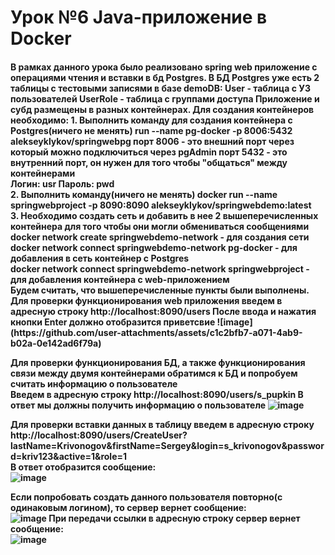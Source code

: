 <h1>Урок №6 Java-приложение в Docker</h1>

<h4>
В рамках данного урока было реализовано spring web приложение с операциями чтения и вставки в бд Postgres.
В БД Postgres уже есть 2 таблицы с тестовыми записями в базе demoDB:
  User - таблица с УЗ пользователей
  UserRole - таблица с группами доступа 
Приложение и субд размещены в разных контейнерах. Для создания контейнеров необходимо:
1. Выполнить команду для создания контейнера c Postgres(ничего не менять) run --name pg-docker -p 8006:5432  alekseyklykov/springwebpg
порт 8006 - это внешний порт через который можно подключиться через pgAdmin
порт 5432 - это внутренний порт, он нужен для того чтобы "общаться" между контейнерами
  <br>
Логин: usr
Пароль: pwd
  <br>
2. Выполнить команду(ничего не менять) docker run --name springwebproject -p 8090:8090 alekseyklykov/springwebdemo:latest
  <br>
3. Необходимо создать сеть и добавить в нее 2 вышеперечисленных контейнера для того чтобы они могли обмениваться сообщениями
  <br>
  docker network create springwebdemo-network - для создания сети
  <br>
  docker network connect springwebdemo-network pg-docker - для добавления в сеть контейнер c Postgres
  <br>
  docker network connect springwebdemo-network springwebproject - для добавления контейнера с web-приложением
  <br>
Будем считать, что вышеперечисленные пункты были выполнены.
  <br>
Для проверки функционирования web приложения введем в адресную строку http://localhost:8090/users
После ввода и нажатия кнопки Enter должно отобразится приветсвие 
![image](https://github.com/user-attachments/assets/c1c2bfb7-a071-4ab9-b02a-0e142ad6f79a)
<br>

Для проверки функционирования БД, а также функционирования связи между двумя контейнерами обратимся к БД и попробуем считать информацию о пользователе
<br>
Введем в адресную строку http://localhost:8090/users/s_pupkin
В ответ мы должны получить информацию о пользователе
![image](https://github.com/user-attachments/assets/7ad7e042-fabe-4bd2-9031-6df8318032f1)

Для проверки вставки данных в таблицу введем в адресную строку http://localhost:8090/users/CreateUser?lastName=Krivonogov&firstName=Sergey&login=s_krivonogov&password=kriv123&active=1&role=1
<br>
В ответ отобразится сообщение:
<br>
![image](https://github.com/user-attachments/assets/aed94fdd-2b4b-4f2b-8ad1-732a0e588ba2)

Если попробовать создать данного пользователя повторно(с одинаковым логином), то сервер вернет сообщение:
<br>
![image](https://github.com/user-attachments/assets/123e941e-c54a-4114-833a-4c846841168e)
При передачи ссылки  в адресную строку сервер вернет сообщение:
<br>
![image](https://github.com/user-attachments/assets/baaa96a4-9a70-48a6-b81c-dd75eef0f7c0)





  
</h4>

